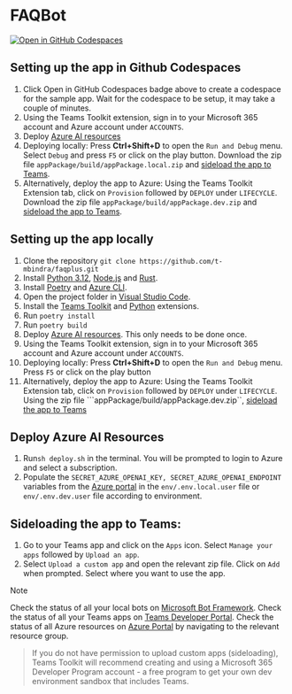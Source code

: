 # FAQBot

[![Open in GitHub Codespaces](https://github.com/codespaces/badge.svg)](https://github.com/codespaces/new?hide_repo_select=true&ref=main&repo=829777713&devcontainer_path=.devcontainer%2Fdevcontainer.json&resume=1)

<!-- @import "[TOC]" {cmd="toc" depthFrom=1 depthTo=6 orderedList=false} -->

<!-- code_chunk_output -->

## Setting up the app in Github Codespaces

1. Click Open in GitHub Codespaces badge above to create a codespace for the sample app. Wait for the codespace to be setup, it may take a couple of minutes.
2. Using the Teams Toolkit extension, sign in to your Microsoft 365 account and Azure account under ```ACCOUNTS```.
3. Deploy [Azure AI resources](#deploy-azure-ai-resources)
4. Deploying locally:
   Press **Ctrl+Shift+D** to open the ```Run and Debug``` menu. Select ```Debug``` and press ```F5``` or click on the play button.
   Download the zip file ```appPackage/build/appPackage.local.zip``` and [sideload the app to Teams](#sideloading-the-app-to-teams).
5. Alternatively, deploy the app to Azure:
   Using the Teams Toolkit Extension tab, click on ```Provision``` followed by ```DEPLOY``` under ```LIFECYCLE```.
   Download the zip file ```appPackage/build/appPackage.dev.zip``` and [sideload the app to Teams](#sideloading-the-app-to-teams).

## Setting up the app locally

1. Clone the repository
   ```git clone https://github.com/t-mbindra/faqplus.git```
2. Install [Python 3.12](https://www.python.org/downloads/), [Node.js](https://nodejs.org/) and [Rust](https://www.rust-lang.org/tools/install).
4. Install  [Poetry](https://python-poetry.org/docs/#installation) and [Azure CLI](https://learn.microsoft.com/en-us/cli/azure/install-azure-cli).
5. Open the project folder in [Visual Studio Code](https://code.visualstudio.com/download).
6. Install the [Teams Toolkit](https://marketplace.visualstudio.com/items?itemName=TeamsDevApp.ms-teams-vscode-extension) and [Python](https://marketplace.visualstudio.com/items?itemName=ms-python.python) extensions.
8. Run
   ```poetry install```
9. Run
   ```poetry build```
10. Deploy [Azure AI resources](#deploy-azure-ai-resources). This only needs to be done once.
11. Using the Teams Toolkit extension, sign in to your Microsoft 365 account and Azure account under ```ACCOUNTS```.
12. Deploying locally:
   Press **Ctrl+Shift+D** to open the ```Run and Debug``` menu. Press ```F5``` or click on the play button
14. Alternatively, deploy the app to Azure:
    Using the Teams Toolkit Extension tab, click on ```Provision``` followed by ```DEPLOY``` under ```LIFECYCLE```. Using the zip file ```appPackage/build/appPackage.dev.zip``, [sideload the app to Teams](#sideloading-the-app-to-teams)

## Deploy Azure AI Resources
1. Run```sh deploy.sh``` in the terminal. You will be prompted to login to Azure and select a subscription.
3. Populate the ```SECRET_AZURE_OPENAI_KEY, SECRET_AZURE_OPENAI_ENDPOINT``` variables from the [Azure portal](https://ms.portal.azure.com/) in the ```env/.env.local.user``` file or ```env/.env.dev.user``` file according to environment.

## Sideloading the app to Teams:
1. Go to your Teams app and click on the ```Apps``` icon. Select ```Manage your apps``` followed by ```Upload an app```.
2. Select ```Upload a custom app``` and open the relevant zip file. Click on ```Add``` when prompted. Select where you want to use the app.

>[!Note]
> Check the status of all your local bots on [Microsoft Bot Framework](https://dev.botframework.com/bots).
> Check the status of all your Teams apps on [Teams Developer Portal](https://dev.teams.microsoft.com/apps).
> Check the status of all Azure resources on [Azure Portal](https://portal.azure.com/#home) by navigating to the relevant resource group.

> If you do not have permission to upload custom apps (sideloading), Teams Toolkit will recommend creating and using a Microsoft 365 Developer Program account - a free program to get your own dev environment sandbox that includes Teams.
